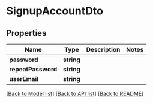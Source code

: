 # SignupAccountDto

## Properties
Name | Type | Description | Notes
------------ | ------------- | ------------- | -------------
**password** | **string** |  | 
**repeatPassword** | **string** |  | 
**userEmail** | **string** |  | 

[[Back to Model list]](../README.md#documentation-for-models) [[Back to API list]](../README.md#documentation-for-api-endpoints) [[Back to README]](../README.md)


